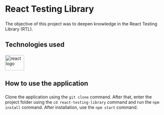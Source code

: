 <h1 align="left">React Testing Library</h1>

###

<p align="left">The objective of this project was to deepen knowledge in the React Testing Library (RTL).</p>

###

<h2 align="left">Technologies used</h2>

###

<div align="left">
  <img src="https://cdn.jsdelivr.net/gh/devicons/devicon/icons/react/react-original.svg" height="50" width="62" alt="react logo"  />
</div>

###

<h2 align="left">How to use the application</h2>

###

Clone the application using the `git clone` command. After that, enter the project folder using the `cd react-testing-library` command and run the `npm install` command. After installation, use the `npm start` command.

###
